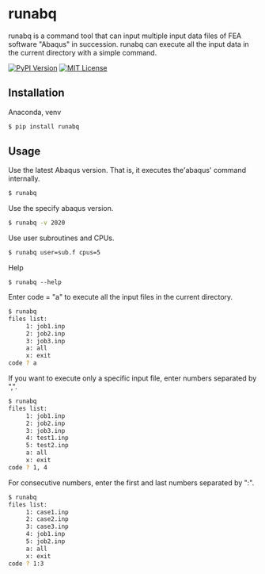 # runabq

runabq is a command tool that can input multiple input data files of FEA software "Abaqus" in succession.
runabq can execute all the input data in the current directory with a simple command.

[![PyPI Version](https://img.shields.io/pypi/v/runabq.svg??style=flat)](https://pypi.org/project/runabq/)
[![MIT License](http://img.shields.io/badge/license-MIT-blue.svg?style=flat)](LICENSE)


## Installation

Anaconda, venv

```sh
$ pip install runabq
```



## Usage

Use the latest Abaqus version. That is, it executes the'abaqus' command internally.

```sh
$ runabq
```

Use the specify abaqus version.

```sh
$ runabq -v 2020
```

Use user subroutines and CPUs.

```sh
$ runabq user=sub.f cpus=5
```

Help

```
$ runabq --help
```

Enter code = "a" to execute all the input files in the current directory.

```sh
$ runabq
files list:
     1: job1.inp
     2: job2.inp
     3: job3.inp
     a: all
     x: exit
code ? a
```

If you want to execute only a specific input file, enter numbers separated by ",".

```sh
$ runabq
files list:
     1: job1.inp
     2: job2.inp
     3: job3.inp
     4: test1.inp
     5: test2.inp
     a: all
     x: exit
code ? 1, 4
```

For consecutive numbers, enter the first and last numbers separated by ":".

```sh
$ runabq
files list:
     1: case1.inp
     2: case2.inp
     3: case3.inp
     4: job1.inp
     5: job2.inp
     a: all
     x: exit
code ? 1:3
```
